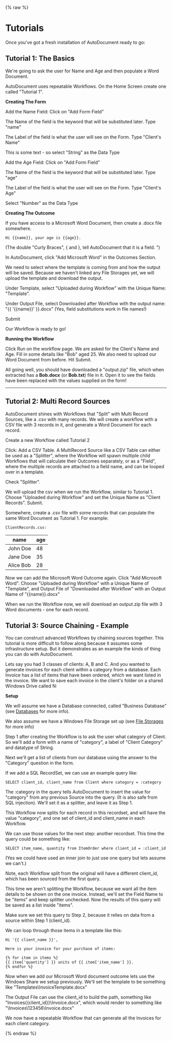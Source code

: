 {% raw %}


# Tutorials

Once you've got a fresh installation of AutoDocument ready to go:

## Tutorial 1: The Basics

We're going to ask the user for Name and Age and then populate a Word Document.

AutoDocument uses repeatable Workflows. On the Home Screen create one called "Tutorial 1".

**Creating The Form**

Add the Name Field: Click on "Add Form Field"

The Name of the field is the keyword that will be substituted later. Type "name"

The Label of the field is what the user will see on the Form. Type "Client's Name"

This is some text - so select "String" as the Data Type

Add the Age Field: Click on "Add Form Field"

The Name of the field is the keyword that will be substituted later. Type "age"

The Label of the field is what the user will see on the Form. Type "Client's Age"

Select "Number" as the Data Type

**Creating The Outcome**

If you have access to a Microsoft Word Document, then create a .docx file somewhere.

`Hi {{name}}, your age is {{age}}.`

(The double "Curly Braces", { and }, tell AutoDocument that it is a field. ")

In AutoDocument, click "Add Microsoft Word" in the Outcomes Section.

We need to select where the template is coming from and how the output will be saved. Because we haven't linked any File Storages yet, we will upload the template and download the output.

Under Template, select "Uploaded during Workflow" with the Unique Name: "Template".

Under Output File, select Downloaded after Workflow with the output name: "{{ '{{name}}' }}.docx" (Yes, field substitutions work in file names!)

Submit

Our Workflow is ready to go!

**Running the Workflow**

Click Run on the workflow page. We are asked for the Client's Name and Age. Fill in some details like "Bob" aged 25. We also need to upload our Word Document from before. Hit Submit.

All going well, you should have downloaded a "output.zip" file, which when extracted has a **Bob.docx** (or **Bob.txt**) file in it. Open it to see the fields have been replaced with the values supplied on the form!

---

## Tutorial 2: Multi Record Sources

AutoDocument shines with Workflows that "Split" with Multi Record Sources, like a .csv with many records. We will create a workflow with a CSV file with 3 records in it, and generate a Word Document for each record.

Create a new Workflow called Tutorial 2

Click: Add a CSV Table. A MultiRecord Source like a CSV Table can either be used as a "Splitter", where the Workflow will spawn multiple child Workflows that will calculate their Outcomes separately, or as a "Field", where the multiple records are attached to a field name, and can be looped over in a template.

Check "Splitter".

We will upload the csv when we run the Workflow, similar to Tutorial 1. Choose "Uploaded during Workflow" and set the Unique Name as "Client Records". Submit.

Somewhere, create a .csv file with some records that can populate the same Word Document as Tutorial 1. For example:

`ClientRecords.csv:`

| name       | age |
|------------|-----|
| John Doe   | 48  |
| Jane Doe   | 35  |
| Alice Bob  | 28  |

Now we can add the Microsoft Word Outcome again. Click "Add Microsoft Word". Choose "Uploaded during Workflow" with a Unique Name of "Template", and Output File of "Downloaded after Workflow" with an Output Name of "{{name}}.docx"

When we run the Workflow now, we will download an output.zip file with 3 Word documents - one for each record.

## Tutorial 3: Source Chaining - Example

You can construct advanced Workflows by chaining sources together. This tutorial is more difficult to follow along because it assumes some infrastructure setup. But it demonstrates as an example the kinds of thing you can do with AutoDocument.

Lets say you had 3 classes of clients: A, B and C. And you wanted to generate invoices for each client within a category from a database. Each Invoice has a list of items that have been ordered, which we want listed in the invoice. We want to save each invoice in the client's folder on a shared Windows Drive called N:

**Setup**

We will assume we have a Database connected, called "Business Database" (see [Databases](/databases.md) for more info).

We also assume we have a Windows File Storage set up (see [File Storages](/file_storages.md) for more info)

Step 1 after creating the Workflow is to ask the user what category of Client. So we'll add a form with a name of "category", a label of "Client Category" and datatype of String.

Next we'll get a list of clients from our database using the answer to the "Category" question in the form.

If we add a SQL RecordSet, we can use an example query like:

`SELECT client_id, client_name from Client where category = :category`

The :category in the query tells AutoDocument to insert the value for "category" from any previous Source into the query. (It is also safe from SQL injection). We'll set it as a splitter, and leave it as Step 1.

This Workflow now splits for each record in this recordset, and will have the value "category", and one set of client_id and client_name in each Workflow.

We can use those values for the next step: another recordset. This time the query could be something like:

`SELECT item_name, quantity from ItemOrder where client_id = :client_id`

(Yes we could have used an inner join to just use one query but lets assume we can't.)

Note, each Workflow split from the original will have a different client_id, which has been sourced from the first query.

This time we aren't splitting the Workflow, because we want all the item details to be shown on the one invoice. Instead, we'll set the Field Name to be "items" and keep splitter unchecked. Now the results of this query will be saved as a list inside "items".

Make sure we set this query to Step 2, because it relies on data from a source within Step 1 (client_id).

We can loop through those items in a template like this:

```
Hi '{{ client_name }}',

Here is your invoice for your purchase of items:

{% for item in items %}
{{ item['quantity'] }} units of {{ item['item_name'] }}.
{% endfor %}
```

Now when we add our Microsoft Word document outcome lets use the Windows Share we setup previously. We'll set the template to be something like "Templates\InvoiceTemplate.docx"

The Output File can use the client_id to build the path, something like "Invoices\{{client_id}}\Invoice.docx", which would render to something like "\Invoices\123456\Invoice.docx"

We now have a repeatable Workflow that can generate all the Invoices for each client category.

{% endraw %}
